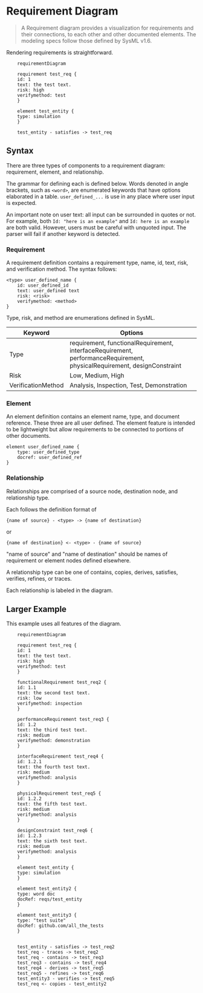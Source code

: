 # Requirement Diagram

> A Requirement diagram provides a visualization for requirements and their connections, to each other and other documented elements. The modeling specs follow those defined by SysML v1.6.

Rendering requirements is straightforward.

```mermaid-example
    requirementDiagram

    requirement test_req {
    id: 1
    text: the test text.
    risk: high
    verifymethod: test
    }

    element test_entity {
    type: simulation
    }

    test_entity - satisfies -> test_req
```

## Syntax

There are three types of components to a requirement diagram: requirement, element, and relationship.

The grammar for defining each is defined below. Words denoted in angle brackets, such as `<word>`, are enumerated keywords that have options elaborated in a table. `user_defined_...` is use in any place where user input is expected.

An important note on user text: all input can be surrounded in quotes or not. For example, both `Id: "here is an example"` and `Id: here is an example` are both valid. However, users must be careful with unquoted input. The parser will fail if another keyword is detected.

### Requirement

A requirement definition contains a requirement type, name, id, text, risk, and verification method. The syntax follows:

```
<type> user_defined_name {
    id: user_defined_id
    text: user_defined text
    risk: <risk>
    verifymethod: <method>
}
```

Type, risk, and method are enumerations defined in SysML.

| Keyword            | Options                                                                                                                 |
| ------------------ | ----------------------------------------------------------------------------------------------------------------------- |
| Type               | requirement, functionalRequirement, interfaceRequirement, performanceRequirement, physicalRequirement, designConstraint |
| Risk               | Low, Medium, High                                                                                                       |
| VerificationMethod | Analysis, Inspection, Test, Demonstration                                                                               |

### Element

An element definition contains an element name, type, and document reference. These three are all user defined. The element feature is intended to be lightweight but allow requirements to be connected to portions of other documents.

```
element user_defined_name {
    type: user_defined_type
    docref: user_defined_ref
}
```

### Relationship

Relationships are comprised of a source node, destination node, and relationship type.

Each follows the definition format of

```
{name of source} - <type> -> {name of destination}
```

or

```
{name of destination} <- <type> - {name of source}
```

"name of source" and "name of destination" should be names of requirement or element nodes defined elsewhere.

A relationship type can be one of contains, copies, derives, satisfies, verifies, refines, or traces.

Each relationship is labeled in the diagram.

## Larger Example

This example uses all features of the diagram.

```mermaid-example
    requirementDiagram

    requirement test_req {
    id: 1
    text: the test text.
    risk: high
    verifymethod: test
    }

    functionalRequirement test_req2 {
    id: 1.1
    text: the second test text.
    risk: low
    verifymethod: inspection
    }

    performanceRequirement test_req3 {
    id: 1.2
    text: the third test text.
    risk: medium
    verifymethod: demonstration
    }

    interfaceRequirement test_req4 {
    id: 1.2.1
    text: the fourth test text.
    risk: medium
    verifymethod: analysis
    }

    physicalRequirement test_req5 {
    id: 1.2.2
    text: the fifth test text.
    risk: medium
    verifymethod: analysis
    }

    designConstraint test_req6 {
    id: 1.2.3
    text: the sixth test text.
    risk: medium
    verifymethod: analysis
    }

    element test_entity {
    type: simulation
    }

    element test_entity2 {
    type: word doc
    docRef: reqs/test_entity
    }

    element test_entity3 {
    type: "test suite"
    docRef: github.com/all_the_tests
    }


    test_entity - satisfies -> test_req2
    test_req - traces -> test_req2
    test_req - contains -> test_req3
    test_req3 - contains -> test_req4
    test_req4 - derives -> test_req5
    test_req5 - refines -> test_req6
    test_entity3 - verifies -> test_req5
    test_req <- copies - test_entity2
```

<!--- cspell:ignore reqs --->
